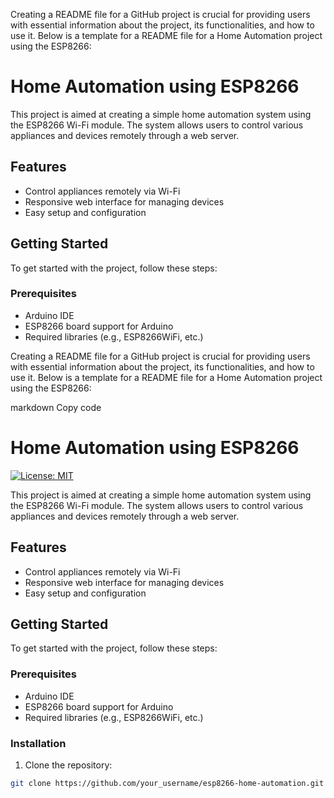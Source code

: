Creating a README file for a GitHub project is crucial for providing users with essential information about the project, its functionalities, and how to use it. Below is a template for a README file for a Home Automation project using the ESP8266:

# Home Automation using ESP8266

This project is aimed at creating a simple home automation system using the ESP8266 Wi-Fi module. The system allows users to control various appliances and devices remotely through a web server.

## Features

- Control appliances remotely via Wi-Fi
- Responsive web interface for managing devices
- Easy setup and configuration

## Getting Started

To get started with the project, follow these steps:

### Prerequisites

- Arduino IDE
- ESP8266 board support for Arduino
- Required libraries (e.g., ESP8266WiFi, etc.)


Creating a README file for a GitHub project is crucial for providing users with essential information about the project, its functionalities, and how to use it. Below is a template for a README file for a Home Automation project using the ESP8266:

markdown
Copy code
# Home Automation using ESP8266

[![License: MIT](https://img.shields.io/badge/License-MIT-yellow.svg)](https://opensource.org/licenses/MIT)

This project is aimed at creating a simple home automation system using the ESP8266 Wi-Fi module. The system allows users to control various appliances and devices remotely through a web server.

## Features

- Control appliances remotely via Wi-Fi
- Responsive web interface for managing devices
- Easy setup and configuration

## Getting Started

To get started with the project, follow these steps:

### Prerequisites

- Arduino IDE
- ESP8266 board support for Arduino
- Required libraries (e.g., ESP8266WiFi, etc.)

### Installation

1. Clone the repository:

```bash
git clone https://github.com/your_username/esp8266-home-automation.git

